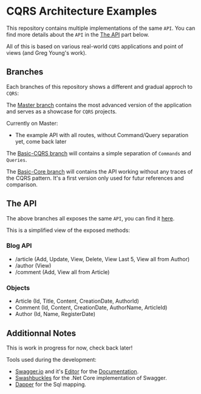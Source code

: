 # CQRS Architecture Examples

This repository contains multiple implementations of the same `API`. You can find more details about the `API` in the [The API](https://github.com/Adraca/CQRS-Architecture-Examples#blog-api) part below.

All of this is based on various real-world `CQRS` applications and point of views (and Greg Young's work).

## Branches

Each branches of this repository shows a different and gradual approch to `CQRS`:

The [Master branch](https://github.com/Adraca/CQRS-Architecture-Examples/tree/master) contains the most advanced version of the application and serves as a showcase for `CQRS` projects.

Currently on Master:

- The example API with all routes, without Command/Query separation yet, come back later

The [Basic-CQRS branch](https://github.com/Adraca/CQRS-Architecture-Examples/tree/basic-cqrs) will contains a simple separation of `Commands` and `Queries`.

The [Basic-Core branch](https://github.com/Adraca/CQRS-Architecture-Examples/tree/basic-core) will contains the API working without any traces of the CQRS pattern. It's a first version only used for futur references and comparison.

## The API

The above branches all exposes the same `API`, you can find it [here](https://github.com/Adraca/CQRS-Architecture-Examples/blob/master/swagger.yaml).

This is a simplified view of the exposed methods:

### Blog API

- /article (Add, Update, View, Delete, View Last 5, View all from Author)
- /author (View)
- /comment (Add, View all from Article)

### Objects

- Article (Id, Title, Content, CreationDate, AuthorId)
- Comment (Id, Content, CreationDate, AuthorName, ArticleId)
- Author (Id, Name, RegisterDate)

## Additionnal Notes

This is work in progress for now, check back later!

Tools used during the development:

- [Swagger.io](swagger.io) and it's [Editor](https://editor.swagger.io) for the [Documentation](https://github.com/Adraca/CQRS-Architecture-Examples/blob/master/swagger.yaml).
- [Swashbuckles](https://github.com/domaindrivendev/Swashbuckle.AspNetCore) for the .Net Core implementation of Swagger.
- [Dapper](https://github.com/StackExchange/Dapper) for the Sql mapping.
